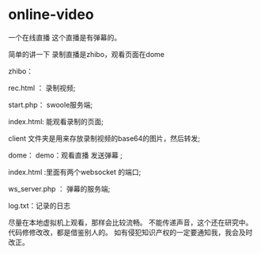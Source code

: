 # online-video
一个在线直播  这个直播是有弹幕的。

简单的讲一下  录制直播是zhibo，观看页面在dome

zhibo：

rec.html ： 录制视频;

start.php： swoole服务端;

index.html: 能观看录制的页面;

client 文件夹是用来存放录制视频的base64的图片，然后转发;


dome：
demo：观看直播 发送弹幕 ;

index.html :里面有两个websocket 的端口;

ws_server.php ： 弹幕的服务端;

log.txt：记录的日志


尽量在本地虚拟机上观看，那样会比较流畅。
不能传递声音，这个还在研究中。
代码修修改改，都是借鉴别人的。
如有侵犯知识产权的一定要通知我，我会及时改正。


